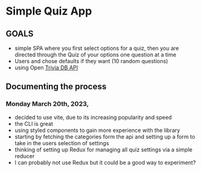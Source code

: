 # Simple Quiz App

## GOALS

- simple SPA where you first select options for a quiz, then you are directed through the Quiz of your options one question at a time
- Users and chose defaults if they want (10 random questions)
- using Open [Trivia DB API](https://opentdb.com/)

## Documenting the process

### Monday March 20th, 2023,

- decided to use vite, due to its increasing popularity and speed
- the CLI is great
- using styled components to gain more experience with the library
- starting by fetching the categories form the api and setting up a form to take in the users selection of settings
- thinking of setting up Redux for managing all quiz settings via a simple reducer
- I can probably not use Redux but it could be a good way to experiment?
